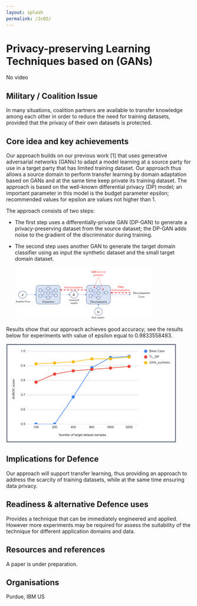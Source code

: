 ```yaml
---
layout: splash
permalink: /2c02/
---
```


# Privacy-preserving Learning Techniques based on (GANs)
No video
<!-- [Watch the video](https://ibm.box.com/xxx) -->

## Military / Coalition Issue
In many situations, coalition partners are available to transfer knowledge among each other in order to reduce the need for training datasets, provided that the privacy of their own datasets is protected. 

## Core idea and key achievements
Our approach builds on our previous work [1] that uses generative adversarial networks (GANs) to adapt a model learning at a source party for use in a target party that has limited training dataset.
Our approach thus allows a source domain to perform transfer learning by domain adaptation based on GANs and at the same time keep private its training dataset.  The approach is based on the well-known differential privacy (DP) model; an important parameter in this model is the budget parameter epsilon; recommended values for epsilon are values not higher than 1.

The approach consists of two steps:
- The first step uses a differentially-private GAN (DP-GAN) to generate a privacy-preserving dataset from the source dataset; the DP-GAN adds noise to the gradient of the discriminator during training.
- The second step uses another GAN to generate the target domain classifier using as input the synthetic dataset and the small target domain dataset. 

  ![image info](/dais/achievements/images/2c02-figure1.png)
  
Results show that our approach achieves good accuracy; see the results below for experiments with value of epsilon equal to 0.9833558483.

  ![image info](/dais/achievements/images/2c02-figure2a.png)

## Implications for Defence
Our approach will support transfer learning, thus providing an approach to address the scarcity of training datasets, while at the same time ensuring data privacy.  

## Readiness & alternative Defence uses
Provides a technique that can be immediately engineered and applied. However more experiments may be required for assess the suitability of the technique for different application domains and data.

## Resources and references
A paper is under preparation.

## Organisations
Purdue, IBM US 

